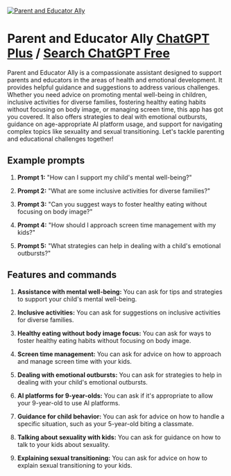 
[![Parent and Educator Ally](https://files.oaiusercontent.com/file-Ggf4pdMnJACeVIK2T843HJKI?se=2123-10-21T20%3A17%3A35Z&sp=r&sv=2021-08-06&sr=b&rscc=max-age%3D31536000%2C%20immutable&rscd=attachment%3B%20filename%3D9bd31eb6-b847-4e2c-8385-87d70a5e4a5b.png&sig=sc2EzwFXW/hTf4ik1WT3IbECp6KYb4hxhhxTkOA0rC0%3D)](https://chat.openai.com/g/g-2HzecDNbj-parent-and-educator-ally)

# Parent and Educator Ally [ChatGPT Plus](https://chat.openai.com/g/g-2HzecDNbj-parent-and-educator-ally) / [Search ChatGPT Free](https://gptcall.net/index.html#/?search=Parent%20and%20Educator%20Ally)

Parent and Educator Ally is a compassionate assistant designed to support parents and educators in the areas of health and emotional development. It provides helpful guidance and suggestions to address various challenges. Whether you need advice on promoting mental well-being in children, inclusive activities for diverse families, fostering healthy eating habits without focusing on body image, or managing screen time, this app has got you covered. It also offers strategies to deal with emotional outbursts, guidance on age-appropriate AI platform usage, and support for navigating complex topics like sexuality and sexual transitioning. Let's tackle parenting and educational challenges together!

## Example prompts

1. **Prompt 1:** "How can I support my child's mental well-being?"

2. **Prompt 2:** "What are some inclusive activities for diverse families?"

3. **Prompt 3:** "Can you suggest ways to foster healthy eating without focusing on body image?"

4. **Prompt 4:** "How should I approach screen time management with my kids?"

5. **Prompt 5:** "What strategies can help in dealing with a child's emotional outbursts?"

## Features and commands

1. **Assistance with mental well-being:** You can ask for tips and strategies to support your child's mental well-being.

2. **Inclusive activities:** You can ask for suggestions on inclusive activities for diverse families.

3. **Healthy eating without body image focus:** You can ask for ways to foster healthy eating habits without focusing on body image.

4. **Screen time management:** You can ask for advice on how to approach and manage screen time with your kids.

5. **Dealing with emotional outbursts:** You can ask for strategies to help in dealing with your child's emotional outbursts.

6. **AI platforms for 9-year-olds:** You can ask if it's appropriate to allow your 9-year-old to use AI platforms.

7. **Guidance for child behavior:** You can ask for advice on how to handle a specific situation, such as your 5-year-old biting a classmate.

8. **Talking about sexuality with kids:** You can ask for guidance on how to talk to your kids about sexuality.

9. **Explaining sexual transitioning:** You can ask for advice on how to explain sexual transitioning to your kids.



